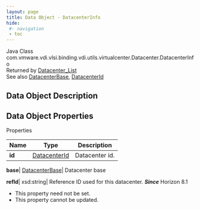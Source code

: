 ```yaml
---
layout: page
title: Data Object - DatacenterInfo
hide:
 #- navigation
 - toc
---
```






Java Class
    com.vmware.vdi.vlsi.binding.vdi.utils.virtualcenter.Datacenter.DatacenterInfo  
Returned by
     [Datacenter_List](vdi.utils.virtualcenter.Datacenter.md#list)  
See also
     [DatacenterBase](vdi.utils.virtualcenter.Datacenter.DatacenterBase.md), [DatacenterId](vdi.entity.DatacenterId.md)  

## Data Object Description 

## Data Object Properties

Properties

Name |  Type |  Description   
---|---|---  
**id**| [DatacenterId](vdi.entity.DatacenterId.md)|  Datacenter id.   
  
**base**| [DatacenterBase](vdi.utils.virtualcenter.Datacenter.DatacenterBase.md)|  Datacenter base   
  
**refId**|  xsd:string|  Reference ID used for this datacenter.  **_Since_** Horizon 8.1  


* This property need not be set.
* This property cannot be updated.

  
  
  
 
  
  

